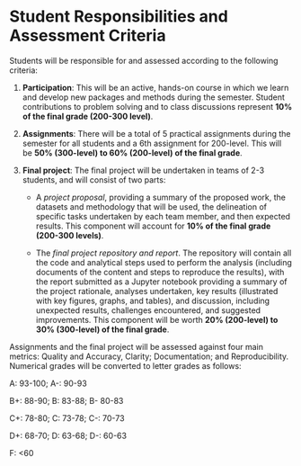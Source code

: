# Student Responsibilities and Assessment Criteria
Students will be responsible for and assessed according to the following criteria:

1. **Participation**: This will be an active, hands-on course in which we learn and develop new packages and methods during the semester. Student contributions to problem solving and to class discussions represent **10% of the final grade (200-300 level)**.  
2. **Assignments**: There will be a total of 5 practical assignments during the semester for all students and a 6th assignment for 200-level. This will be **50% (300-level) to 60% (200-level) of the final grade**. 
3. **Final project**: The final project will be undertaken in teams of 2-3 students, and will consist of two parts:
    
    * A _project proposal_, providing a summary of the proposed work, the datasets and methodology that will be used, the delineation of specific tasks undertaken by each team member, and then expected results. This component will account for **10% of the final grade (200-300 levels)**.
    
    * The _final project repository and report_. The repository will contain all the code and analytical steps used to perform the analysis (including documents of the content and steps to reproduce the results), with the report submitted as a Jupyter notebook providing a summary of the project rationale, analyses undertaken, key results (illustrated with key figures, graphs, and tables), and discussion, including unexpected results, challenges encountered, and suggested improvements. This component will be worth **20% (200-level) to 30% (300-level) of the final grade**. 


Assignments and the final project will be assessed against four main metrics: Quality and Accuracy, Clarity; Documentation; and Reproducibility. Numerical grades will be converted to letter grades as follows:

A: 93-100; A-: 90-93

B+: 88-90; B: 83-88; B- 80-83

C+: 78-80; C: 73-78; C-: 70-73

D+: 68-70; D: 63-68; D-: 60-63

F: <60
<p>&nbsp;</p>

